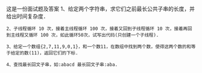 这是一份面试题及答案
    1、给定两个字符串，求它们之前最长公共子串的长度，并给出时间复杂度．

    2、子线程循环 10 次，接着主线程循环 100 次，接着又回到子线程循环 10 次，接着再回到主线程又循环 100 次，如此循环50次，试写出代码(只创建一个子线程).

    3、给定一个数组{2,7,11,9,0,1}，和一个数11，在数组中找到两个数，使得这两个数的和等于给定的数(11)，返回它们的下标.

    4、查找最长回文子串，如:abacd 最长回文子串:aba.
